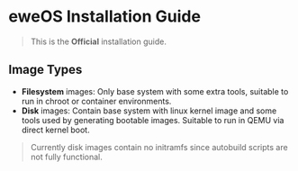 # eweOS Installation Guide

> This is the **Official** installation guide.

## Image Types

- **Filesystem** images: Only base system with some extra tools, suitable to run in chroot or container environments.
- **Disk** images: Contain base system with linux kernel image and some tools used by generating bootable images. Suitable to run in QEMU via direct kernel boot.

> Currently disk images contain no initramfs since autobuild scripts are not fully functional.

